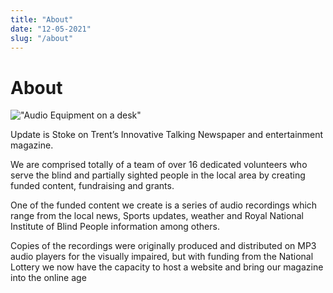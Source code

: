 ```yaml
---
title: "About"
date: "12-05-2021"
slug: "/about"
---
```


# About

!["Audio Equipment on a desk"](/about.jpg)

Update is Stoke on Trent’s Innovative Talking Newspaper and entertainment magazine.

We are comprised totally of a team of over 16 dedicated volunteers who serve the blind and partially sighted people in the local area by creating funded content, fundraising and grants.

One of the funded content we create is a series of audio recordings which range from the local news, Sports updates, weather and Royal National Institute of Blind People information among others.

Copies of the recordings were originally produced and distributed on MP3 audio players for the visually impaired, but with funding from the National Lottery we now have the capacity to host a website and bring our magazine into the online age
